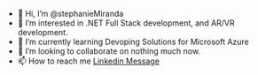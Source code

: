 - 👋 Hi, I’m @stephanieMiranda
- 👀 I’m interested in .NET Full Stack development, and AR/VR development.
- 🌱 I’m currently learning Devoping Solutions for Microsoft Azure
- 💞️ I’m looking to collaborate on nothing much now.
- 📫 How to reach me [Linkedin Message](https://www.linkedin.com/in/stephanieemiranda/)

<!---
stephanieMiranda/stephanieMiranda is a ✨ special ✨ repository because its `README.md` (this file) appears on your GitHub profile.
You can click the Preview link to take a look at your changes.
--->
